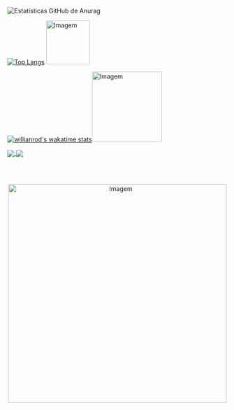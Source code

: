 <!-- GitHub Estatísticas -->
![Estatísticas GitHub de Anurag](https://jp-out.vercel.app/api?username=JP-Out&count_private=true&show_icons=true&theme=moltack)

<!-- Linguagens mais usadas -->
[![Top Langs](https://jp-out.vercel.app/api/top-langs/?username=JP-Out&theme=moltack&show_icons=true)](https://github.com/JP-Out/JP-Out) <img src="https://user-images.githubusercontent.com/98850481/229332129-67c3d4c7-78ad-4231-9b20-a98d8024bf6f.png" alt="Imagem" width="100" />

<!-- Estatísticas da semana Wakatime -->
[![willianrod's wakatime stats](https://jp-out.vercel.app/api/wakatime?username=JP_Out&theme=moltack&show_icons=true)](https://github.com/JP_Out/Algoritmo-e-Estrutura-de-Dados-II)<img src="https://user-images.githubusercontent.com/98850481/229332295-42c003be-02af-48f3-8317-08f497dc39c2.png" alt="Imagem" width="160" />

<!-- GitHub Extra Pins -->
<a href="https://github.com/JP-Out/Algoritmo-e-Estrutura-de-Dados-II">
  <img align="center" src="https://jp-out.vercel.app/api/pin/?username=JP-Out&repo=Algoritmo-e-Estrutura-de-Dados-II&theme=moltack&show_icons=true" />
</a>
<a href="https://github.com/JP-Out/Questoes-Linguagem-de-programacao-II">
  <img align="center" src="https://jp-out.vercel.app/api/pin/?username=JP-Out&repo=Questoes-Linguagem-de-programacao-II&theme=moltack&show_icons=true" />
</a>

<br><br>

<p style="text-align:center;">
  <img src="https://i.pinimg.com/originals/73/38/0b/73380bf30b463f261a835d104b07f2fa.jpg" alt="Imagem" width="500" alt="Descrição da imagem" style="display:block; margin:auto;">
</p>
